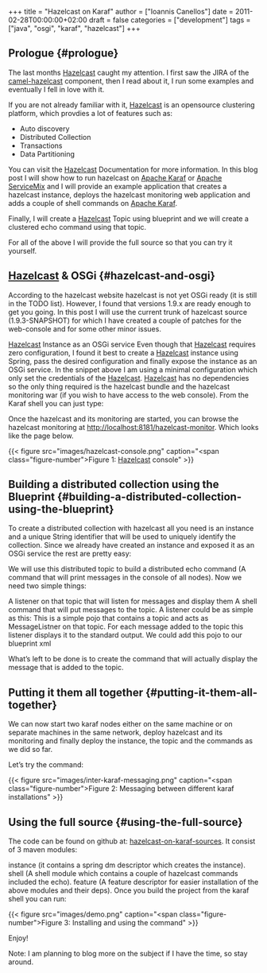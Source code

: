 +++
title = "Hazelcast on Karaf"
author = ["Ioannis Canellos"]
date = 2011-02-28T00:00:00+02:00
draft = false
categories = ["development"]
tags = ["java", "osgi", "karaf", "hazelcast"]
+++

## Prologue {#prologue}

The last months [Hazelcast](https://hazelcast.com) caught my attention. I first saw the JIRA of the [camel-hazelcast](http://camel.apache.org/hazelcast-component.html) component, then I read about it, I run some examples and eventually I fell in love with it.

If you are not already familiar with it, [Hazelcast](https://hazelcast.com) is an opensource clustering platform, which provdies a lot of features such as:

-   Auto discovery
-   Distributed Collection
-   Transactions
-   Data Partitioning

You can visit the [Hazelcast](https://hazelcast.com) Documentation for more information.
In this blog post I will show how to run hazelcast on [Apache Karaf](http://karaf.apache.org) or [Apache ServiceMix](http://servicemix.apache.org) and I will provide an example application that creates a hazelcast instance, deploys the hazelcast monitoring web application and adds a couple of shell commands on [Apache Karaf](http://karaf.apache.org).

Finally, I will create a [Hazelcast](https://hazelcast.com) Topic using blueprint and we will create a clustered echo command using that topic.

For all of the above I will provide the full source so that you can try it yourself.


## [Hazelcast](https://hazelcast.com) &amp; OSGi {#hazelcast-and-osgi}

According to the hazelcast website hazelcast is not yet OSGi ready (it is still in the TODO list). However, I found that versions 1.9.x are ready enough to get you going. In this post I will use the current trunk of hazelcast source (1.9.3-SNAPSHOT) for which I have created a couple of patches for the web-console and for some other minor issues.

[Hazelcast](https://hazelcast.com) Instance as an OSGi service
Even though that [Hazelcast](https://hazelcast.com) requires zero configuration, I found it best to create a [Hazelcast](https://hazelcast.com) instance using Spring, pass the desired configuration and finally expose the instance as an OSGi service.
In the snippet above I am using a minimal configuration which only set the credentials of the [Hazelcast](https://hazelcast.com). [Hazelcast](https://hazelcast.com) has no dependencies so the only thing required is the hazelcast bundle and the hazelcast monitoring war (if you wish to have access to the web console). From the Karaf shell you can just type:

Once the hazelcast and its monitoring are started, you can browse the hazelcast monitoring at <http://localhost:8181/hazelcast-monitor>. Which looks like the page below.

{{< figure src="images/hazelcast-console.png" caption="<span class=\"figure-number\">Figure 1: </span>[Hazelcast](https://hazelcast.com) console" >}}


## Building a distributed collection using the Blueprint {#building-a-distributed-collection-using-the-blueprint}

To create a distributed collection with hazelcast all you need is an instance and a unique String identifier that will be used to uniquely identify the collection. Since we already have created an instance and exposed it as an OSGi service the rest are pretty easy:

We will use this distributed topic to build a distributed echo command (A command that will print messages in the console of all nodes). Now we need two simple things:

A listener on that topic that will listen for messages and display them
A shell command that will put messages to the topic.
A listener could be as simple as this:
This is a simple pojo that contains a topic and acts as MessageListner on that topic. For each message added to the topic this listener displays it to the standard output. We could add this pojo to our blueprint xml

What’s left to be done is to create the command that will actually display the message that is added to the topic.


## Putting it them all together {#putting-it-them-all-together}

We can now start two karaf nodes either on the same machine or on separate machines in the same network, deploy hazelcast and its monitoring and finally deploy the instance, the topic and the commands as we did so far.

Let’s try the command:

{{< figure src="images/inter-karaf-messaging.png" caption="<span class=\"figure-number\">Figure 2: </span>Messaging between different karaf installations" >}}


## Using the full source {#using-the-full-source}

The code can be found on github at: [hazelcast-on-karaf-sources](https://github.com/iocanel/blog/tree/hazelcast-on-karaf/sources). It consist of 3 maven modules:

instance (it contains a spring dm descriptor which creates the instance).
shell (A shell module which contains a couple of hazelcast commands included the echo).
feature (A feature descriptor for easier installation of the above modules and their deps).
Once you build the project from the karaf shell you can run:

{{< figure src="images/demo.png" caption="<span class=\"figure-number\">Figure 3: </span>Installing and using the command" >}}

Enjoy!

Note: I am planning to blog more on the subject if I have the time, so stay around.
